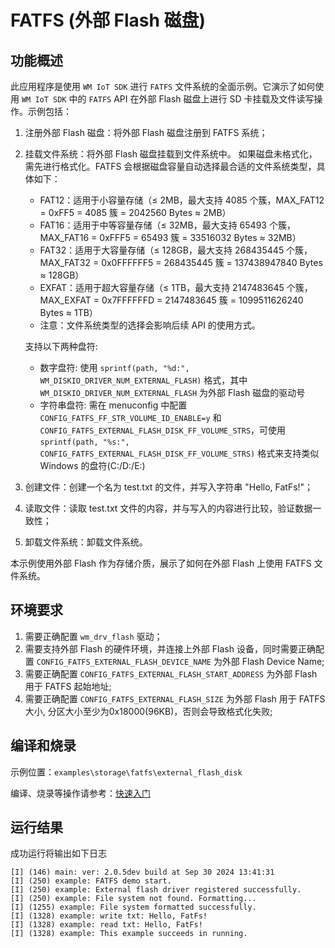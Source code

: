 # FATFS (外部 Flash 磁盘)

## 功能概述

此应用程序是使用 `WM IoT SDK` 进行 `FATFS` 文件系统的全面示例。它演示了如何使用 `WM IoT SDK` 中的 `FATFS` API 在外部 Flash 磁盘上进行 SD 卡挂载及文件读写操作。示例包括：

1. 注册外部 Flash 磁盘：将外部 Flash 磁盘注册到 FATFS 系统；
2. 挂载文件系统：将外部 Flash 磁盘挂载到文件系统中。
   如果磁盘未格式化，需先进行格式化。FATFS 会根据磁盘容量自动选择最合适的文件系统类型，具体如下：
   - FAT12：适用于小容量存储（≤ 2MB，最大支持 4085 个簇，MAX_FAT12 = 0xFF5 = 4085 簇 = 2042560 Bytes ≈ 2MB）
   - FAT16：适用于中等容量存储（≤ 32MB，最大支持 65493 个簇，MAX_FAT16 = 0xFFF5 = 65493 簇 = 33516032 Bytes ≈ 32MB）
   - FAT32：适用于大容量存储（≤ 128GB，最大支持 268435445 个簇，MAX_FAT32 = 0x0FFFFFF5 = 268435445 簇 = 137438947840 Bytes ≈ 128GB）
   - EXFAT：适用于超大容量存储（≤ 1TB，最大支持 2147483645 个簇，MAX_EXFAT = 0x7FFFFFFD = 2147483645 簇 = 1099511626240 Bytes ≈ 1TB）
   - 注意：文件系统类型的选择会影响后续 API 的使用方式。

   支持以下两种盘符:
   - 数字盘符: 使用 `sprintf(path, "%d:", WM_DISKIO_DRIVER_NUM_EXTERNAL_FLASH)` 格式，其中 `WM_DISKIO_DRIVER_NUM_EXTERNAL_FLASH` 为外部 Flash 磁盘的驱动号
   - 字符串盘符: 需在 menuconfig 中配置 `CONFIG_FATFS_FF_STR_VOLUME_ID_ENABLE=y` 和 `CONFIG_FATFS_EXTERNAL_FLASH_DISK_FF_VOLUME_STRS`，可使用 `sprintf(path, "%s:", CONFIG_FATFS_EXTERNAL_FLASH_DISK_FF_VOLUME_STRS)` 格式来支持类似 Windows 的盘符(C:/D:/E:)
3. 创建文件：创建一个名为 test.txt 的文件，并写入字符串 "Hello, FatFs!"；
4. 读取文件：读取 test.txt 文件的内容，并与写入的内容进行比较，验证数据一致性；
5. 卸载文件系统：卸载文件系统。

本示例使用外部 Flash 作为存储介质，展示了如何在外部 Flash 上使用 FATFS 文件系统。

## 环境要求

1. 需要正确配置 `wm_drv_flash` 驱动；
2. 需要支持外部 Flash 的硬件环境，并连接上外部 Flash 设备，同时需要正确配置 `CONFIG_FATFS_EXTERNAL_FLASH_DEVICE_NAME` 为外部 Flash Device Name;
3. 需要正确配置 `CONFIG_FATFS_EXTERNAL_FLASH_START_ADDRESS` 为外部 Flash 用于 FATFS 起始地址;
4. 需要正确配置 `CONFIG_FATFS_EXTERNAL_FLASH_SIZE` 为外部 Flash 用于 FATFS 大小, 分区大小至少为0x18000(96KB)，否则会导致格式化失败;

## 编译和烧录

示例位置：`examples\storage\fatfs\external_flash_disk`

编译、烧录等操作请参考：[快速入门](https://doc.winnermicro.net/w800/zh_CN/2.2-beta.2/get_started/index.html)

## 运行结果

成功运行将输出如下日志
```
[I] (146) main: ver: 2.0.5dev build at Sep 30 2024 13:41:31
[I] (250) example: FATFS demo start.
[I] (250) example: External flash driver registered successfully.
[I] (250) example: File system not found. Formatting...
[I] (1255) example: File system formatted successfully.
[I] (1328) example: write txt: Hello, FatFs!
[I] (1328) example: read txt: Hello, FatFs!
[I] (1328) example: This example succeeds in running.
```
